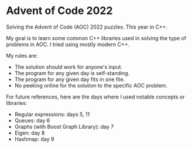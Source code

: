 # Advent of Code 2022
Solving the Advent of Code (AOC) 2022 puzzles. This year in C++.

My goal is to learn some common C++ libraries used in solving
the type of problems in AOC. I tried using mostly modern C++.

My rules are:
* The solution should work for anyone's input.
* The program for any given day is self-standing.
* The program for any given day fits in one file.
* No peeking online for the solution to the specific AOC problem.

For future references, here are the days where I used notable concepts
or libraries:
* Regular expressions: days 5, 11
* Queues: day 6
* Graphs (with Boost Graph Library): day 7
* Eigen: day 8
* Hashmap: day 9
